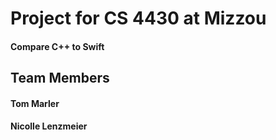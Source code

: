 <h1> Project for CS 4430 at Mizzou
  <h4>Compare C++ to Swift 

<h2> Team Members
<h4> Tom Marler <h4> Nicolle Lenzmeier</h4>
